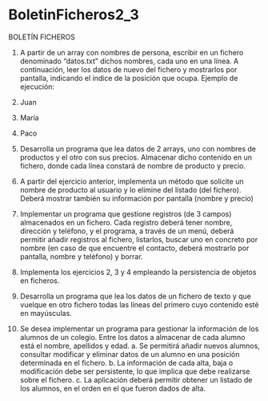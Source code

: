 # BoletinFicheros2_3
BOLETÍN FICHEROS
1. A partir de un array con nombres de persona, escribir en un fichero denominado “datos.txt”
   dichos nombres, cada uno en una línea. A continuación, leer los datos de nuevo del fichero y
   mostrarlos por pantalla, indicando el índice de la posición que ocupa. Ejemplo de ejecución:
1. Juan
2. María
3. Paco

2. Desarrolla un programa que lea datos de 2 arrays, uno con nombres de productos y el otro
   con sus precios. Almacenar dicho contenido en un fichero, donde cada línea constará de
   nombre de producto y precio.

3. A partir del ejercicio anterior, implementa un método que solicite un nombre de producto al
   usuario y lo elimine del listado (del fichero). Deberá mostrar también su información por
   pantalla (nombre y precio)

4. Implementar un programa que gestione registros (de 3 campos) almacenados en un fichero.
   Cada registro deberá tener nombre, dirección y teléfono, y el programa, a través de un
   menú, deberá permitir añadir registros al fichero, listarlos, buscar uno en concreto por
   nombre (en caso de que encuentre el contacto, deberá mostrarlo por pantalla, nombre y
   teléfono) y borrar.

5. Implementa los ejercicios 2, 3 y 4 empleando la persistencia de objetos en ficheros.

6. Desarrolla un programa que lea los datos de un fichero de texto y que vuelque en otro
   fichero todas las líneas del primero cuyo contenido esté en mayúsculas.

7. Se desea implementar un programa para gestionar la información de los alumnos de un
   colegio. Entre los datos a almacenar de cada alumno está el nombre, apellidos y edad.
   a. Se permitirá añadir nuevos alumnos, consultar modificar y eliminar datos de un
   alumno en una posición determinada en el fichero.
   b. La información de cada alta, baja o modificación debe ser persistente, lo que implica
   que debe realizarse sobre el fichero.
   c. La aplicación deberá permitir obtener un listado de los alumnos, en el orden en el
   que fueron dados de alta.
